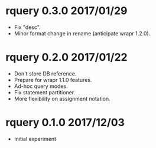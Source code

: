 
# rquery 0.3.0 2017/01/29
 
 * Fix "desc".
 * Minor format change in rename (anticipate wrapr 1.2.0).

# rquery 0.2.0 2017/01/22

 * Don't store DB reference.
 * Prepare for wrapr 1.1.0 features.
 * Ad-hoc query modes.
 * Fix statement partitioner.
 * More flexibility on assignment notation.
  
# rquery 0.1.0 2017/12/03

 * Initial experiment

